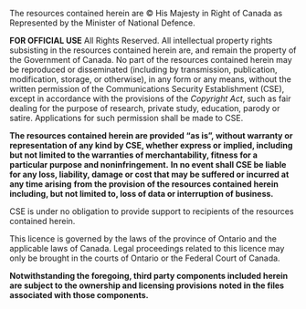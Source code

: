 The resources contained herein are © His Majesty in Right of Canada as Represented by the Minister of National Defence.

**FOR OFFICIAL USE** All Rights Reserved. All intellectual property rights subsisting in the resources contained herein are,
and remain the property of the Government of Canada. No part of the resources contained herein may be reproduced or disseminated
(including by transmission, publication, modification, storage, or otherwise), in any form or any means, without the written
permission of the Communications Security Establishment (CSE), except in accordance with the provisions of the *Copyright Act*, such
as fair dealing for the purpose of research, private study, education, parody or satire. Applications for such permission shall be
made to CSE.

**The resources contained herein are provided “as is”, without warranty or representation of any kind by CSE, whether express or**
**implied, including but not limited to the warranties of merchantability, fitness for a particular purpose and noninfringement.**
**In no event shall CSE be liable for any loss, liability, damage or cost that may be suffered or incurred at any time arising**
**from the provision of the resources contained herein including, but not limited to, loss of data or interruption of business.**

CSE is under no obligation to provide support to recipients of the resources contained herein.

This licence is governed by the laws of the province of Ontario and the applicable laws of Canada. Legal proceedings related to
this licence may only be brought in the courts of Ontario or the Federal Court of Canada.

**Notwithstanding the foregoing, third party components included herein are subject to the ownership and licensing provisions**
**noted in the files associated with those components.**
